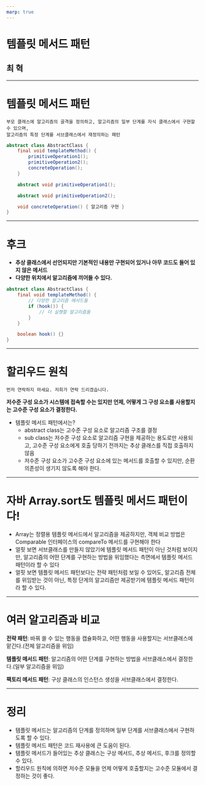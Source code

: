 ```yaml
---
marp: true
---
```


# 템플릿 메서드 패턴

## 최 혁

---

# 템플릿 메서드 패턴

    부모 클래스에 알고리즘의 골격을 정의하고, 알고리즘의 일부 단계를 자식 클래스에서 구현할 수 있으며,
    알고리즘의 특정 단계를 서브클래스에서 재정의하는 패턴

```java
abstract class AbstractClass {
    final void templateMethod() {
        primitiveOperation1();
        primitiveOperation2();
        concreteOperation();
    }

    abstract void primitiveOperation1();

    abstract void primitiveOperation2();

    void concreteOperation() { 알고리즘 구현 }
}
```

---

# 후크

- **추상 클래스에서 선언되지만 기본적인 내용만 구현되어 있거나 아무 코드도 들어 있지 않은 메서드**
- **다양한 위치에서 알고리즘에 끼어들 수 있다.**

```java
abstract class AbstractClass {
    final void templateMethod() {
        // 다양한 알고리즘 메서드들
        if (hook()) {
            // 더 실행할 알고리즘들
        }
    }

    boolean hook() {}
}
```

---

# 할리우드 원칙

    먼저 연락하지 마세요. 저희가 연락 드리겠습니다.

**저수준 구성 요소가 시스템에 접속할 수는 있지만 언제, 어떻게 그 구성 요소를 사용할지는 고수준 구성 요소가 결정한다.**

- 템플릿 메서드 패턴에서는?
  - abstract class는 고수준 구성 요소로 알고리즘 구조를 결정
  - sub class는 저수준 구성 요소로 알고리즘 구현을 제공하는 용도로만 사용되고, 고수준 구성 요소에게 호출 당하기 전까지는 추상 클래스를 직접 호출하지 않음
  - 저수준 구성 요소가 고수준 구성 요소에 있는 메서드를 호출할 수 있지만, 순환 의존성이 생기지 않도록 해야 한다.

---

# 자바 Array.sort도 템플릿 메서드 패턴이다!

- Array는 정렬용 템플릿 메서드에서 알고리즘을 제공하지만, 객체 비교 방법은 Comparable 인터페이스의 compareTo 메서드를 구현해야 한다
- 얼핏 보면 서브클래스를 만들지 않았기에 템플릿 메서드 패턴이 아닌 것처럼 보이지만, 알고리즘의 어떤 단계를 구현하는 방법을 위임했다는 측면에서 템플릿 메서드 패턴이라 할 수 있다
- 얼핏 보면 템플릿 메서드 패턴보다는 전략 패턴처럼 보일 수 있어도, 알고리즘 전체를 위임받는 것이 아닌, 특정 단게의 알고리즘만 제공받기에 템플릿 메서드 패턴이라 할 수 있다.

---

# 여러 알고리즘과 비교

**전략 패턴**: 바꿔 쓸 수 있는 행동을 캡슐화하고, 어떤 행동을 사용할지는 서브클래스에 맡긴다.(전체 알고리즘을 위임)

**템플릿 메서드 패턴**: 알고리즘의 어떤 단계를 구현하는 방법을 서브클래스에서 결정한다.(일부 알고리즘을 위임)

**팩토리 메서드 패턴**: 구상 클래스의 인스턴스 생성을 서브클래스에서 결정한다.

---

# 정리

- 템플릿 메서드는 알고리즘의 단계를 정의하며 일부 단계를 서브클래스에서 구현하도록 할 수 있다.
- 템플릿 메서드 패턴은 코드 재사용에 큰 도움이 된다.
- 탬플릿 메서드가 들어있는 추상 클래스는 구상 메서드, 추상 메서드, 후크를 정의할 수 있다.
- 할리우드 원칙에 의하면 저수준 모듈을 언제 어떻게 호출할지는 고수준 모듈에서 결정하는 것이 좋다.
